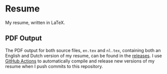 # Resume

My resume, written in LaTeX.

## PDF Output

The PDF output for both source files, `en.tex` and `nl.tex`, containing both an English and Dutch version of my resume, can be found in the [releases](https://github.com/nielsrowinbik/resume/releases). I use [GitHub Actions](https://github.com/actions) to automatically compile and release new versions of my resume when I push commits to this repository.
